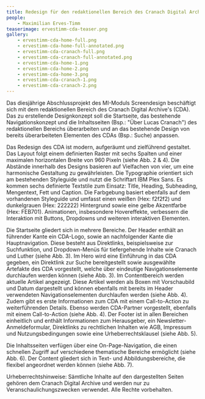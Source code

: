 ```yaml
---
title: Redesign für den redaktionellen Bereich des Cranach Digital Archive
people:
    - Maximilian Erves-Timm
teaserimage: ervestimm-cda-teaser.png
gallery:
    - ervestimm-cda-home-full.png
    - ervestimm-cda-home-full-annotated.png
    - ervestimm-cda-cranach-full.png
    - ervestimm-cda-cranach-full-annotated.png
    - ervestimm-cda-home-1.png
    - ervestimm-cda-home-2.png
    - ervestimm-cda-home-3.png
    - ervestimm-cda-cranach-1.png
    - ervestimm-cda-cranach-2.png
---
```


Das diesjährige Abschlussprojekt des MI-Moduls Screendesign beschäftigt sich mit dem redaktionellen Bereich des Cranach Digital Archive's (CDA). Das zu erstellende Designkonzept soll die Startseite, das bestehende Navigationskonzept und die Inhaltsseiten (Bsp.: "Über Lucas Cranach") des redaktionellen Bereichs überarbeiten und an das bestehende Design von bereits überarbeiteten Elementen des CDAs (Bsp.: Suche) anpassen. 

Das Redesign des CDA ist modern, aufgeräumt und zielführend gestaltet. Das Layout folgt einem definierten Raster mit sechs Spalten und einer maximalen horizontalen Breite von 960 Pixeln (siehe Abb. 2 & 4). Die Abstände innerhalb des Designs basieren auf Vielfachen von vier, um eine harmonische Gestaltung zu gewährleisten. Die Typographie orientiert sich am bestehenden Styleguide und nutzt die Schriftart IBM Plex Sans. Es kommen sechs definierte Textstile zum Einsatz: Title, Heading, Subheading, Mengentext, Fett und Caption. Die Farbgebung basiert ebenfalls auf dem vorhandenen Styleguide und umfasst einen weißen (Hex: f2f2f2) und dunkelgrauen (Hex: 222222) Hintergrund sowie eine gelbe Akzentfarbe (Hex: FEB701). Animationen, insbesondere Hovereffekte, verbessern die Interaktion mit Buttons, Dropdowns und weiteren interaktiven Elementen.

Die Startseite gliedert sich in mehrere Bereiche. Der Header enthält an führender Kante ein CDA-Logo, sowie an nachfolgender Kante die Hauptnavigation. Diese besteht aus Direktlinks, beispielsweise zur Suchfunktion, und Dropdown-Menüs für tiefergehende Inhalte wie Cranach und Luther (siehe Abb. 3). Im Hero wird eine Einführung in das CDA gegeben, ein Direktlink zur Suche bereitgestellt sowie ausgewählte Artefakte des CDA vorgestellt, welche über eindeutige Navigationselemente durchlaufen werden können (siehe Abb. 3). Im Contentbereich werden aktuelle Artikel angezeigt. Diese Artikel werden als Boxen mit Vorschaubild und Datum dargestellt und können ebenfalls mit bereits im Header verwendeten Navigationselementen durchlaufen werden (siehe Abb. 4). Zudem gibt es erste Informationen zum CDA mit einem Call-to-Action zu weiterführenden Details.  Ebenso werden CDA-Partner vorgestellt, ebenfalls mit einem Call-to-Action (siehe Abb. 4). Der Footer ist in allen Bereichen einheitlich und enthält Informationen zum Herausgeber, ein Newsletter-Anmeldeformular, Direktlinks zu rechtlichen Inhalten wie AGB, Impressum und Nutzungsbedingungen sowie eine Urheberrechtsklausel (siehe Abb. 5).

Die Inhaltsseiten verfügen über eine On-Page-Navigation, die einen schnellen Zugriff auf verschiedene thematische Bereiche ermöglicht (siehe Abb. 6). Der Content gliedert sich in Text- und Abbildungsbereiche, die flexibel angeordnet werden können (siehe Abb. 7).

Urheberrechtshinweise: Sämtliche Inhalte auf den dargestellten Seiten gehören dem Cranach Digital Archive und werden nur zu Veranschaulichungszwecken verwendet. Alle Rechte vorbehalten.
